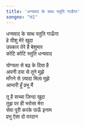```yaml
---
title: 'धन्यवाद के साथ स्तुति गाऊँगा'
songno: "H1"
---
```

धन्यवाद के साथ स्तुति गाऊँगा  
हे यीशु मेरे खुदा  
उपकार तेरे हैं बेशुमार  
कोटि कोटि स्तुति धन्यवाद  
  
योग्यता से बढ़ के दिया है  
अपनी दया से तूने मुझे  
माँगने से ज़्यादा मिला मुझे  
आभारी हूँ प्रभु मैं  
  
तू है सच्चा ज़िन्दा खुदा  
तुझ पर ही भरोसा मेरा  
सेवा पूरी करके पाऊँ इनाम  
प्रभु ऐसा दो वरदान  
